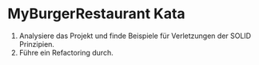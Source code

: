 # MyBurgerRestaurant Kata

1.  Analysiere das Projekt und finde Beispiele für Verletzungen der SOLID Prinzipien.
2.  Führe ein Refactoring durch.
